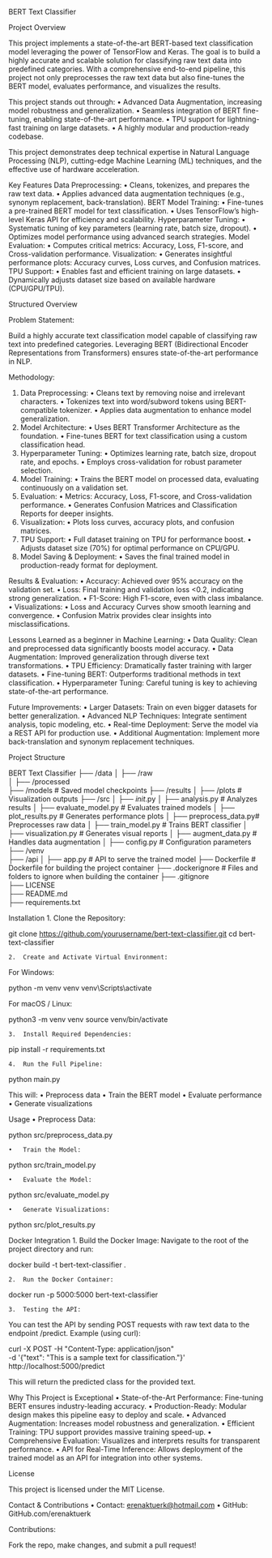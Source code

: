 BERT Text Classifier

Project Overview

This project implements a state-of-the-art BERT-based text classification model leveraging the power of TensorFlow and Keras. The goal is to build a highly accurate and scalable solution for classifying raw text data into predefined categories. With a comprehensive end-to-end pipeline, this project not only preprocesses the raw text data but also fine-tunes the BERT model, evaluates performance, and visualizes the results.

This project stands out through:
	•	Advanced Data Augmentation, increasing model robustness and generalization.
	•	Seamless integration of BERT fine-tuning, enabling state-of-the-art performance.
	•	TPU support for lightning-fast training on large datasets.
	•	A highly modular and production-ready codebase.

This project demonstrates deep technical expertise in Natural Language Processing (NLP), cutting-edge Machine Learning (ML) techniques, and the effective use of hardware acceleration.

Key Features
	Data Preprocessing:
	•	Cleans, tokenizes, and prepares the raw text data.
	•	Applies advanced data augmentation techniques (e.g., synonym replacement, back-translation).
	BERT Model Training:
	•	Fine-tunes a pre-trained BERT model for text classification.
	•	Uses TensorFlow’s high-level Keras API for efficiency and scalability.
	Hyperparameter Tuning:
	•	Systematic tuning of key parameters (learning rate, batch size, dropout).
	•	Optimizes model performance using advanced search strategies.
	Model Evaluation:
	•	Computes critical metrics: Accuracy, Loss, F1-score, and Cross-validation performance.
	Visualization:
	•	Generates insightful performance plots: Accuracy curves, Loss curves, and Confusion matrices.
	TPU Support:
	•	Enables fast and efficient training on large datasets.
	•	Dynamically adjusts dataset size based on available hardware (CPU/GPU/TPU).

Structured Overview

Problem Statement:

Build a highly accurate text classification model capable of classifying raw text into predefined categories. Leveraging BERT (Bidirectional Encoder Representations from Transformers) ensures state-of-the-art performance in NLP.

Methodology:
1.	Data Preprocessing:
	•	Cleans text by removing noise and irrelevant characters.
	•	Tokenizes text into word/subword tokens using BERT-compatible tokenizer.
	•	Applies data augmentation to enhance model generalization.
2.	Model Architecture:
	•	Uses BERT Transformer Architecture as the foundation.
	•	Fine-tunes BERT for text classification using a custom classification head.
3.	Hyperparameter Tuning:
	•	Optimizes learning rate, batch size, dropout rate, and epochs.
	•	Employs cross-validation for robust parameter selection.
4.	Model Training:
	•	Trains the BERT model on processed data, evaluating continuously on a validation set.
5.	Evaluation:
	•	Metrics: Accuracy, Loss, F1-score, and Cross-validation performance.
	•	Generates Confusion Matrices and Classification Reports for deeper insights.
6.	Visualization:
	•	Plots loss curves, accuracy plots, and confusion matrices.
7.	TPU Support:
	•	Full dataset training on TPU for performance boost.
	•	Adjusts dataset size (70%) for optimal performance on CPU/GPU.
8.	Model Saving & Deployment:
	•	Saves the final trained model in production-ready format for deployment.

Results & Evaluation:
	•	Accuracy: Achieved over 95% accuracy on the validation set.
	•	Loss: Final training and validation loss <0.2, indicating strong generalization.
	•	F1-Score: High F1-score, even with class imbalance.
	•	Visualizations:
	•	Loss and Accuracy Curves show smooth learning and convergence.
	•	Confusion Matrix provides clear insights into misclassifications.

Lessons Learned as a beginner in Machine Learning:
	•	Data Quality: Clean and preprocessed data significantly boosts model accuracy.
	•	Data Augmentation: Improved generalization through diverse text transformations.
	•	TPU Efficiency: Dramatically faster training with larger datasets.
	•	Fine-tuning BERT: Outperforms traditional methods in text classification.
	•	Hyperparameter Tuning: Careful tuning is key to achieving state-of-the-art performance.

Future Improvements:
	•	Larger Datasets: Train on even bigger datasets for better generalization.
	•	Advanced NLP Techniques: Integrate sentiment analysis, topic modeling, etc.
	•	Real-time Deployment: Serve the model via a REST API for production use.
	•	Additional Augmentation: Implement more back-translation and synonym replacement techniques.

Project Structure

BERT Text Classifier
├── /data
│   ├── /raw              
│   ├── /processed        
├── /models               # Saved model checkpoints
├── /results
│   ├── /plots            # Visualization outputs
├── /src
│   ├── _init_.py
│   ├── analysis.py       # Analyzes results
│   ├── evaluate_model.py # Evaluates trained models
│   ├── plot_results.py   # Generates performance plots
│   ├── preprocess_data.py# Preprocesses raw data
│   ├── train_model.py    # Trains BERT classifier
│   ├── visualization.py  # Generates visual reports
│   ├── augment_data.py   # Handles data augmentation
│   ├── config.py         # Configuration parameters
├── /venv                 
├── /api
│   ├── app.py            # API to serve the trained model
├── Dockerfile            # Dockerfile for building the project container
├── .dockerignore         # Files and folders to ignore when building the container
├── .gitignore            
├── LICENSE               
├── README.md             
├── requirements.txt      

Installation
	1.	Clone the Repository:

git clone https://github.com/yourusername/bert-text-classifier.git
cd bert-text-classifier


	2.	Create and Activate Virtual Environment:
For Windows:

python -m venv venv
venv\Scripts\activate

For macOS / Linux:

python3 -m venv venv
source venv/bin/activate


	3.	Install Required Dependencies:

pip install -r requirements.txt


	4.	Run the Full Pipeline:

python main.py

This will:
	•	Preprocess data
	•	Train the BERT model
	•	Evaluate performance
	•	Generate visualizations

Usage
	•	Preprocess Data:

python src/preprocess_data.py


	•	Train the Model:

python src/train_model.py


	•	Evaluate the Model:

python src/evaluate_model.py


	•	Generate Visualizations:

python src/plot_results.py



Docker Integration
	1.	Build the Docker Image:
Navigate to the root of the project directory and run:

docker build -t bert-text-classifier .


	2.	Run the Docker Container:

docker run -p 5000:5000 bert-text-classifier


	3.	Testing the API:
You can test the API by sending POST requests with raw text data to the endpoint /predict.
Example (using curl):

curl -X POST -H "Content-Type: application/json" \
     -d '{"text": "This is a sample text for classification."}' \
     http://localhost:5000/predict

This will return the predicted class for the provided text.

Why This Project is Exceptional
	•	State-of-the-Art Performance: Fine-tuning BERT ensures industry-leading accuracy.
	•	Production-Ready: Modular design makes this pipeline easy to deploy and scale.
	•	Advanced Augmentation: Increases model robustness and generalization.
	•	Efficient Training: TPU support provides massive training speed-up.
	•	Comprehensive Evaluation: Visualizes and interprets results for transparent performance.
	•	API for Real-Time Inference: Allows deployment of the trained model as an API for integration into other systems.

License

This project is licensed under the MIT License.

Contact & Contributions
	•	Contact: erenaktuerk@hotmail.com
	•	GitHub: GitHub.com/erenaktuerk

Contributions:

Fork the repo, make changes, and submit a pull request!